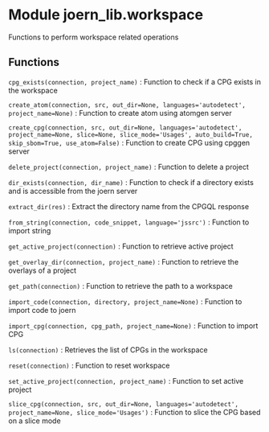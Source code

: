 Module joern_lib.workspace
==========================
Functions to perform workspace related operations

Functions
---------

    
`cpg_exists(connection, project_name)`
:   Function to check if a CPG exists in the workspace

    
`create_atom(connection, src, out_dir=None, languages='autodetect', project_name=None)`
:   Function to create atom using atomgen server

    
`create_cpg(connection, src, out_dir=None, languages='autodetect', project_name=None, slice=None, slice_mode='Usages', auto_build=True, skip_sbom=True, use_atom=False)`
:   Function to create CPG using cpggen server

    
`delete_project(connection, project_name)`
:   Function to delete a project

    
`dir_exists(connection, dir_name)`
:   Function to check if a directory exists and is accessible from the joern server

    
`extract_dir(res)`
:   Extract the directory name from the CPGQL response

    
`from_string(connection, code_snippet, language='jssrc')`
:   Function to import string

    
`get_active_project(connection)`
:   Function to retrieve active project

    
`get_overlay_dir(connection, project_name)`
:   Function to retrieve the overlays of a project

    
`get_path(connection)`
:   Function to retrieve the path to a workspace

    
`import_code(connection, directory, project_name=None)`
:   Function to import code to joern

    
`import_cpg(connection, cpg_path, project_name=None)`
:   Function to import CPG

    
`ls(connection)`
:   Retrieves the list of CPGs in the workspace

    
`reset(connection)`
:   Function to reset workspace

    
`set_active_project(connection, project_name)`
:   Function to set active project

    
`slice_cpg(connection, src, out_dir=None, languages='autodetect', project_name=None, slice_mode='Usages')`
:   Function to slice the CPG based on a slice mode